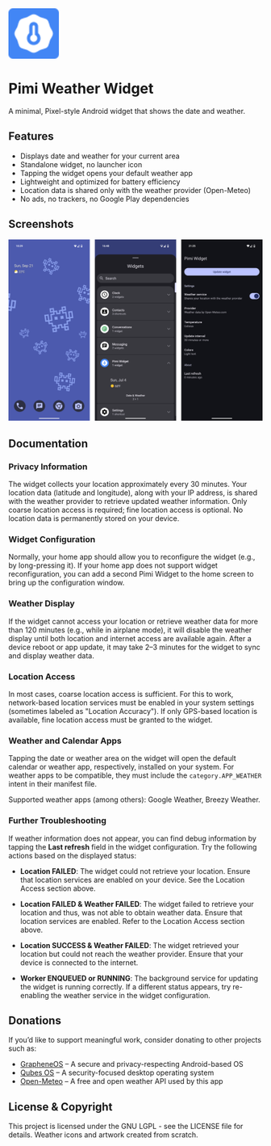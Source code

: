 <img src="artwork/icon.svg" alt="Logo" width="100">

# Pimi Weather Widget

A minimal, Pixel-style Android widget that shows the date and weather.

## Features

* Displays date and weather for your current area
* Standalone widget, no launcher icon
* Tapping the widget opens your default weather app
* Lightweight and optimized for battery efficiency
* Location data is shared only with the weather provider (Open-Meteo)
* No ads, no trackers, no Google Play dependencies

## Screenshots

<img src="doc/screens.png" alt="Screens" width="830">

## Documentation

### Privacy Information

The widget collects your location approximately every 30 minutes. Your location data (latitude and longitude), along with your IP address, is shared with the weather provider to retrieve updated weather information. Only coarse location access is required; fine location access is optional. No location data is permanently stored on your device.

### Widget Configuration

Normally, your home app should allow you to reconfigure the widget (e.g., by long-pressing it). If your home app does not support widget reconfiguration, you can add a second Pimi Widget to the home screen to bring up the configuration window.

### Weather Display

If the widget cannot access your location or retrieve weather data for more than 120 minutes (e.g., while in airplane mode), it will disable the weather display until both location and internet access are available again. After a device reboot or app update, it may take 2–3 minutes for the widget to sync and display weather data.

### Location Access

In most cases, coarse location access is sufficient. For this to work, network-based location services must be enabled in your system settings (sometimes labeled as "Location Accuracy"). If only GPS-based location is available, fine location access must be granted to the widget.

### Weather and Calendar Apps

Tapping the date or weather area on the widget will open the default calendar or weather app, respectively, installed on your system. For weather apps to be compatible, they must include the `category.APP_WEATHER` intent in their manifest file.

Supported weather apps (among others): Google Weather, Breezy Weather.

### Further Troubleshooting

If weather information does not appear, you can find debug information by tapping the **Last refresh** field in the widget configuration. Try the following actions based on the displayed status:

- **Location FAILED**: The widget could not retrieve your location. Ensure that location services are enabled on your device. See the Location Access section above.

- **Location FAILED & Weather FAILED**: The widget failed to retrieve your location and thus, was not able to obtain weather data. Ensure that location services are enabled. Refer to the Location Access section above.

- **Location SUCCESS & Weather FAILED**: The widget retrieved your location but could not reach the weather provider. Ensure that your device is connected to the internet.

- **Worker ENQUEUED or RUNNING**: The background service for updating the widget is running correctly. If a different status appears, try re-enabling the weather service in the widget configuration.

## Donations

If you’d like to support meaningful work, consider donating to other projects such as:

* [GrapheneOS](https://grapheneos.org/donate/) – A secure and privacy-respecting Android-based OS
* [Qubes OS](https://www.qubes-os.org/donate/) – A security-focused desktop operating system
* [Open-Meteo](https://open-meteo.com/en/docs#donate) – A free and open weather API used by this app

## License & Copyright

This project is licensed under the GNU LGPL - see the LICENSE file for details. Weather icons and artwork created from scratch.
